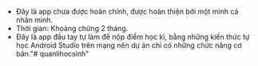 - Đây là app chưa được hoàn chỉnh, được hoàn thiện bởi một mình cá nhân mình.
- Thời gian: Khoảng chừng 2 tháng.
- Đây là app đầu tay tự làm để nộp điểm học kì, bằng những kiến thức tự học Android Studio trên mạng nên dự án chỉ có những chức năng cơ bản."# quanlihocsinh" 
